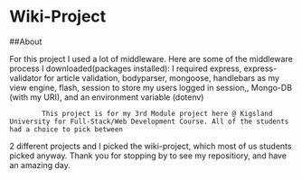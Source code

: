 # Wiki-Project

##About

For this project I used a lot of middleware. Here are some of the middleware process I downloaded(packages installed):
I required express, 
express-validator for article validation,
bodyparser,
mongoose, 
handlebars as my view engine,
flash,
session to store my users logged in session,,
Mongo-DB (with my URI),
and an environment variable (dotenv)

            This project is for my 3rd Module project here @ Kigsland University for Full-Stack/Web Development Course. All of the students had a choice to pick between 
2 different projects and I picked the wiki-project, which most of us students picked anyway. Thank you for stopping by to see my repositiory, and have an amazing day.





